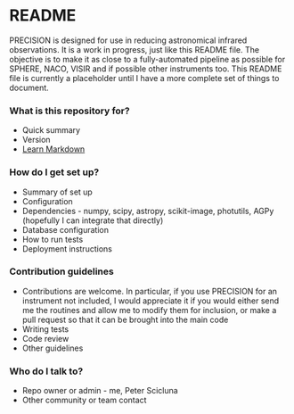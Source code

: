# README #

PRECISION is designed for use in reducing astronomical infrared observations. It is a work in progress, just like this README file. The objective is to make it as close to a fully-automated pipeline as possible for SPHERE, NACO, VISIR and if possible other instruments too. This README file is currently a placeholder until I have a more complete set of things to document.

### What is this repository for? ###

* Quick summary
* Version
* [Learn Markdown](https://bitbucket.org/tutorials/markdowndemo)

### How do I get set up? ###

* Summary of set up
* Configuration
* Dependencies - numpy, scipy, astropy, scikit-image, photutils, AGPy (hopefully I can integrate that directly)
* Database configuration
* How to run tests
* Deployment instructions

### Contribution guidelines ###

* Contributions are welcome. In particular, if you use PRECISION for an instrument not included, I would appreciate it if you would either send me the routines and allow me to modify them for inclusion, or make a pull request so that it can be brought into the main code
* Writing tests
* Code review
* Other guidelines

### Who do I talk to? ###

* Repo owner or admin - me, Peter Scicluna
* Other community or team contact
